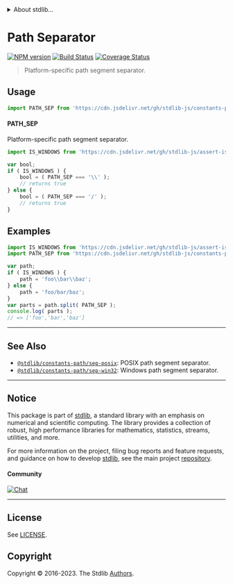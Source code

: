 <!--

@license Apache-2.0

Copyright (c) 2018 The Stdlib Authors.

Licensed under the Apache License, Version 2.0 (the "License");
you may not use this file except in compliance with the License.
You may obtain a copy of the License at

   http://www.apache.org/licenses/LICENSE-2.0

Unless required by applicable law or agreed to in writing, software
distributed under the License is distributed on an "AS IS" BASIS,
WITHOUT WARRANTIES OR CONDITIONS OF ANY KIND, either express or implied.
See the License for the specific language governing permissions and
limitations under the License.

-->


<details>
  <summary>
    About stdlib...
  </summary>
  <p>We believe in a future in which the web is a preferred environment for numerical computation. To help realize this future, we've built stdlib. stdlib is a standard library, with an emphasis on numerical and scientific computation, written in JavaScript (and C) for execution in browsers and in Node.js.</p>
  <p>The library is fully decomposable, being architected in such a way that you can swap out and mix and match APIs and functionality to cater to your exact preferences and use cases.</p>
  <p>When you use stdlib, you can be absolutely certain that you are using the most thorough, rigorous, well-written, studied, documented, tested, measured, and high-quality code out there.</p>
  <p>To join us in bringing numerical computing to the web, get started by checking us out on <a href="https://github.com/stdlib-js/stdlib">GitHub</a>, and please consider <a href="https://opencollective.com/stdlib">financially supporting stdlib</a>. We greatly appreciate your continued support!</p>
</details>

# Path Separator

[![NPM version][npm-image]][npm-url] [![Build Status][test-image]][test-url] [![Coverage Status][coverage-image]][coverage-url] <!-- [![dependencies][dependencies-image]][dependencies-url] -->

> Platform-specific path segment separator.



<section class="usage">

## Usage

```javascript
import PATH_SEP from 'https://cdn.jsdelivr.net/gh/stdlib-js/constants-path-sep@v0.1.1-deno/mod.js';
```

#### PATH_SEP

Platform-specific path segment separator.

```javascript
import IS_WINDOWS from 'https://cdn.jsdelivr.net/gh/stdlib-js/assert-is-windows@deno/mod.js';

var bool;
if ( IS_WINDOWS ) {
    bool = ( PATH_SEP === '\\' );
    // returns true
} else {
    bool = ( PATH_SEP === '/' );
    // returns true
}
```

</section>

<!-- /.usage -->

<section class="examples">

## Examples

<!-- eslint no-undef: "error" -->

```javascript
import IS_WINDOWS from 'https://cdn.jsdelivr.net/gh/stdlib-js/assert-is-windows@deno/mod.js';
import PATH_SEP from 'https://cdn.jsdelivr.net/gh/stdlib-js/constants-path-sep@v0.1.1-deno/mod.js';

var path;
if ( IS_WINDOWS ) {
    path = 'foo\\bar\\baz';
} else {
    path = 'foo/bar/baz';
}
var parts = path.split( PATH_SEP );
console.log( parts );
// => ['foo','bar','baz']
```

</section>

<!-- /.examples -->

<!-- Section for related `stdlib` packages. Do not manually edit this section, as it is automatically populated. -->

<section class="related">

* * *

## See Also

-   <span class="package-name">[`@stdlib/constants-path/sep-posix`][@stdlib/constants/path/sep-posix]</span><span class="delimiter">: </span><span class="description">POSIX path segment separator.</span>
-   <span class="package-name">[`@stdlib/constants-path/sep-win32`][@stdlib/constants/path/sep-win32]</span><span class="delimiter">: </span><span class="description">Windows path segment separator.</span>

</section>

<!-- /.related -->

<!-- Section for all links. Make sure to keep an empty line after the `section` element and another before the `/section` close. -->


<section class="main-repo" >

* * *

## Notice

This package is part of [stdlib][stdlib], a standard library with an emphasis on numerical and scientific computing. The library provides a collection of robust, high performance libraries for mathematics, statistics, streams, utilities, and more.

For more information on the project, filing bug reports and feature requests, and guidance on how to develop [stdlib][stdlib], see the main project [repository][stdlib].

#### Community

[![Chat][chat-image]][chat-url]

---

## License

See [LICENSE][stdlib-license].


## Copyright

Copyright &copy; 2016-2023. The Stdlib [Authors][stdlib-authors].

</section>

<!-- /.stdlib -->

<!-- Section for all links. Make sure to keep an empty line after the `section` element and another before the `/section` close. -->

<section class="links">

[npm-image]: http://img.shields.io/npm/v/@stdlib/constants-path-sep.svg
[npm-url]: https://npmjs.org/package/@stdlib/constants-path-sep

[test-image]: https://github.com/stdlib-js/constants-path-sep/actions/workflows/test.yml/badge.svg?branch=v0.1.1
[test-url]: https://github.com/stdlib-js/constants-path-sep/actions/workflows/test.yml?query=branch:v0.1.1

[coverage-image]: https://img.shields.io/codecov/c/github/stdlib-js/constants-path-sep/main.svg
[coverage-url]: https://codecov.io/github/stdlib-js/constants-path-sep?branch=main

<!--

[dependencies-image]: https://img.shields.io/david/stdlib-js/constants-path-sep.svg
[dependencies-url]: https://david-dm.org/stdlib-js/constants-path-sep/main

-->

[chat-image]: https://img.shields.io/gitter/room/stdlib-js/stdlib.svg
[chat-url]: https://app.gitter.im/#/room/#stdlib-js_stdlib:gitter.im

[stdlib]: https://github.com/stdlib-js/stdlib

[stdlib-authors]: https://github.com/stdlib-js/stdlib/graphs/contributors

[umd]: https://github.com/umdjs/umd
[es-module]: https://developer.mozilla.org/en-US/docs/Web/JavaScript/Guide/Modules

[deno-url]: https://github.com/stdlib-js/constants-path-sep/tree/deno
[umd-url]: https://github.com/stdlib-js/constants-path-sep/tree/umd
[esm-url]: https://github.com/stdlib-js/constants-path-sep/tree/esm
[branches-url]: https://github.com/stdlib-js/constants-path-sep/blob/main/branches.md

[stdlib-license]: https://raw.githubusercontent.com/stdlib-js/constants-path-sep/main/LICENSE

<!-- <related-links> -->

[@stdlib/constants/path/sep-posix]: https://github.com/stdlib-js/constants-path-sep-posix/tree/deno

[@stdlib/constants/path/sep-win32]: https://github.com/stdlib-js/constants-path-sep-win32/tree/deno

<!-- </related-links> -->

</section>

<!-- /.links -->
